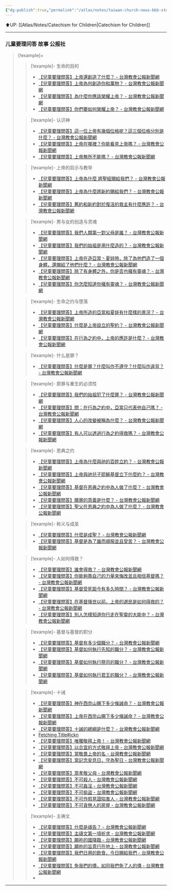 ```yaml
---
{"dg-publish":true,"permalink":"/atlas/notes/taiwan-church-news-bbb-stories/"}
---
```


⬆️UP: [[Atlas/Notes/Catechism for Children\|Catechism for Children]]

---

### 儿童要理问答 故事 公报社

> [!example]+ 
>
> > [!example]- 生命的目的
> > - [【兒童要理問答】上帝還創造了什麼？ - 台灣教會公報新聞網](https://tcnn.org.tw/archives/15027)
> > - [【兒童要理問答】上帝為何創造你和萬物？ - 台灣教會公報新聞網](https://tcnn.org.tw/archives/15026)
> > - [【兒童要理問答】為什麼你應該榮耀上帝？ - 台灣教會公報新聞網](https://tcnn.org.tw/archives/15038)
> > - [【兒童要理問答】你們要如何榮耀上帝？ - 台灣教會公報新聞網](https://tcnn.org.tw/archives/15033)
> 
> > [!example]- 认识神
> > - [【兒童要理問答】這一位上帝有幾個位格呢？這三個位格分別是什麼？ - 台灣教會公報新聞網](https://tcnn.org.tw/archives/15043)
> > - [【兒童要理問答】上帝在哪裡？你能看見上帝嗎？ - 台灣教會公報新聞網](https://tcnn.org.tw/archives/15053)
> > - [【兒童要理問答】上帝無所不能嗎？ - 台灣教會公報新聞網](https://tcnn.org.tw/archives/19332)
>
> > [!example]- 上帝的启示与教导
> > - [【兒童要理問答】上帝為什麼 將聖經賜給我們？ - 台灣教會公報新聞網](https://tcnn.org.tw/archives/22455)
> > - [【兒童要理問答】上帝為什麼將新約賜給我們？ - 台灣教會公報新聞網](https://tcnn.org.tw/archives/24957)
> > - [【兒童要理問答】舊約和新約對於復活的救主有什麼應許？ - 台灣教會公報新聞網](https://tcnn.org.tw/archives/25987)
> 
> > [!example]- 男与女的创造与灵魂
> > - [【兒童要理問答】我們人類第一對父母是誰？ - 台灣教會公報新聞網](https://tcnn.org.tw/archives/27115)
> > - [【兒童要理問答】我們的始祖是用什麼造的？ - 台灣教會公報新聞網](https://tcnn.org.tw/archives/28966)
> > - [【兒童要理問答】上帝在造亞當丶夏娃時，除了為他們造了一個身體，還賜給了他們什麼？ - 台灣教會公報新聞網](https://tcnn.org.tw/archives/30291)
> > - [【兒童要理問答】除了有身體之外，你是否也擁有靈魂？ - 台灣教會公報新聞網](https://tcnn.org.tw/archives/31379)
> > - [【兒童要理問答】你怎麼知道你擁有靈魂？ - 台灣教會公報新聞網](https://tcnn.org.tw/archives/32226)
> 
> > [!example]- 生命之约与堕落
> > - [【兒童要理問答】上帝所造的亞當和夏娃有什麼樣的景況？ - 台灣教會公報新聞網](https://tcnn.org.tw/archives/34029)
> > - [【兒童要理問答】什麼是上帝設立的聖約？ - 台灣教會公報新聞網](https://tcnn.org.tw/archives/34685)
> > - [【兒童要理問答】在行為之約中，上帝的應許是什麼？ - 台灣教會公報新聞網](https://tcnn.org.tw/archives/38515)
>
> > [!example]- 什么是罪？
> > - [【兒童要理問答】什麼是罪？什麼叫作不遵守？什麼叫作違背？ - 台灣教會公報新聞網](https://tcnn.org.tw/archives/41182)
>
> > [!example]- 原罪与重生的必须性
> > - [【兒童要理問答】我們的始祖犯了什麼罪？ - 台灣教會公報新聞網](https://tcnn.org.tw/archives/43016)
> > - [【兒童要理問答】問：在行為之約中，亞當只代表他自己嗎？ - 台灣教會公報新聞網](https://tcnn.org.tw/archives/44503)
> > - [【兒童要理問答】人心的改變被稱為什麼？ - 台灣教會公報新聞網](https://tcnn.org.tw/archives/45916)
> > - [【兒童要理問答】有人可以透過行為之約得救嗎？ - 台灣教會公報新聞網](https://tcnn.org.tw/archives/47274)
>
> > [!example]- 恩典之约
> > - [【兒童要理問答】上帝為什麼與祂的百姓立約？ - 台灣教會公報新聞網](https://tcnn.org.tw/archives/36050)
> > - [【兒童要理問答】上帝與祂兒子耶穌基督立下什麼約？ - 台灣教會公報新聞網](https://tcnn.org.tw/archives/40113)
> > - [【兒童要理問答】基督在恩典之約中為人做了什麼？ - 台灣教會公報新聞網](https://tcnn.org.tw/archives/48255)
> > - [【兒童要理問答】贖罪的意義是什麼？ - 台灣教會公報新聞網](https://tcnn.org.tw/archives/49594)
> > - [【兒童要理問答】聖父在恩典之約中為人做了什麼？ - 台灣教會公報新聞網](https://tcnn.org.tw/archives/53896)
>
> > [!example]- 称义与成圣
> > - [【兒童要理問答】什麼是成聖？ - 台灣教會公報新聞網](https://tcnn.org.tw/archives/57034)
> > - [【兒童要理問答】基督是為了誰而順服並且受苦？ - 台灣教會公報新聞網](https://tcnn.org.tw/archives/60241)
> 
> > [!example]- 人如何得救？
> > - [【兒童要理問答】誰會得救？ - 台灣教會公報新聞網](https://tcnn.org.tw/archives/61232)
> > - [【兒童要理問答】你能夠靠自己的力量來悔改並且相信基督嗎？ - 台灣教會公報新聞網](https://tcnn.org.tw/archives/64712)
> > -  [【兒童要理問答】基督受死距今有多久時間？ - 台灣教會公報新聞網](https://tcnn.org.tw/archives/66546)
> > - [【兒童要理問答】在基督降世以前，上帝的選民是如何得救的？ - 台灣教會公報新聞網](https://tcnn.org.tw/archives/69276)
> > - [【兒童要理問答】別人怎樣知道你行走在聖靈的大能中？ - 台灣教會公報新聞網](https://tcnn.org.tw/archives/75384)
>
> > [!example]- 基督与基督的职分
> > - [【兒童要理問答】基督有多少個職分？ - 台灣教會公報新聞網](https://tcnn.org.tw/archives/78483)
> > - [【兒童要理問答】基督如何執行先知的職分？ - 台灣教會公報新聞網](https://tcnn.org.tw/archives/80950)
> > - [【兒童要理問答】基督如何執行祭司的職分？ - 台灣教會公報新聞網](https://tcnn.org.tw/archives/83872)
> > - [【兒童要理問答】基督如何執行君王的職分？ - 台灣教會公報新聞網](https://tcnn.org.tw/archives/86402)
> 
> > [!example]- 十诫
> > - [【兒童要理問答】神在西奈山賜下多少條誡命？ - 台灣教會公報新聞網](https://tcnn.org.tw/archives/90430)
> > - [【兒童要理問答】上帝在西奈山賜下多少條誡命？ - 台灣教會公報新聞網](https://tcnn.org.tw/archives/95331)
> > - [【兒童要理問答】十誡的總綱是什麼？ - 台灣教會公報新聞網](https://tcnn.org.tw/archives/99611)
> > - [Fetching Title#jckn](https://tcnn.org.tw/archives/102644)
> > - [【兒童要理問答】唯獨敬拜上帝！ - 台灣教會公報新聞網](https://tcnn.org.tw/archives/106011)
> > - [【兒童要理問答】以合宜的方式敬拜上帝 - 台灣教會公報新聞網](https://tcnn.org.tw/archives/114599)
> > - [【兒童要理問答】當敬畏上帝的名 - 台灣教會公報新聞網](https://tcnn.org.tw/archives/119313)
> > - [【兒童要理問答】當記念安息日，守為聖日 - 台灣教會公報新聞網](https://tcnn.org.tw/archives/124163)
> > - [【兒童要理問答】當孝敬父母 - 台灣教會公報新聞網](https://tcnn.org.tw/archives/130244)
> > - [【兒童要理問答】不可殺人 - 台灣教會公報新聞網](https://tcnn.org.tw/archives/133302)
> > - [【兒童要理問答】不可姦淫 - 台灣教會公報新聞網](https://tcnn.org.tw/archives/158273)
> > - [【兒童要理問答】不可偷盜 - 台灣教會公報新聞網](https://tcnn.org.tw/archives/165254)
> > - [【兒童要理問答】不可作假見證陷害人 - 台灣教會公報新聞網](https://tcnn.org.tw/archives/171411)
> > - [【兒童要理問答】不可貪戀人的房屋 - 台灣教會公報新聞網](https://tcnn.org.tw/archives/178635)
> 
> > [!example]- 主祷文
> > - [【兒童要理問答】什麼是禱告？ - 台灣教會公報新聞網](https://tcnn.org.tw/archives/185216)
> > - [【兒童要理問答】主禱文第一項祈求 - 台灣教會公報新聞網](https://tcnn.org.tw/archives/191659)
> > - [【兒童要理問答】願祢的國降臨 - 台灣教會公報新聞網](https://tcnn.org.tw/archives/199629)
> > - [【兒童要理問答】願祢的旨意行在地上 - 台灣教會公報新聞網](https://tcnn.org.tw/archives/204174)
> > - [【兒童要理問答】我們日用的飲食，今日賜給我們 - 台灣教會公報新聞網](https://tcnn.org.tw/archives/211330)
> > - [【兒童要理問答】免我們的債，如同我們免了人的債 - 台灣教會公報新聞網](https://tcnn.org.tw/archives/216699)
> > - 

---
